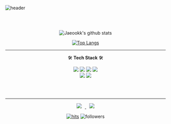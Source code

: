 ![header](https://capsule-render.vercel.app/api?type=waving&color=gradient&height=300&section=header&text=Jaeook%20Jeong&fontSize=80)
<!-- #### <div align=center><h1>👋 Hi, I’m Jaeookk </h1></div> -->

<br/>

<br/>

<div align=center>

  ![Jaeookk's github stats](https://github-readme-stats.vercel.app/api?username=Jaeookk&show_icons=true&theme=radical)
  
  [![Top Langs](https://github-readme-stats.vercel.app/api/top-langs/?username=Jaeookk&layout=compact&theme=dracula)](https://github.com/metleeha)

  <hr>

  
  🛠 **Tech Stack** 🛠
  
  ![](https://img.shields.io/badge/Python-blue?style=plastic&logo=Python&logoColor=white) ![](https://img.shields.io/badge/C++-00D8FF?style=plastic&logo=C%2B%2B&logoEolor=white)
  ![](https://img.shields.io/badge/Pytorch-FF5E00?style=plastic&logo=Pythorch&logoColor=white) ![](https://img.shields.io/badge/Tensorflow-4374D9?style=plastic&logoColor=white)  
  ![](https://img.shields.io/badge/Deep%20Learnig-4374D9?style=plastic&logoColor=white) ![](https://img.shields.io/badge/Machine%20Learning-1DDB16?style=plastic&logoColor=white)
  

  <br/>
  
  <br/>

  
  ---
  
  <a href="https://velog.io/@wodnr0710">
  <img
src="http://img.shields.io/badge/-Tech%20Blog-655ced?style=flat&logo=github&link=https://velog.io/@wodnr0710"
style="height : auto; margin-left : 10px; margin-right : 10px;"/>
</a> 
</a> <a href="mailto:wodnr0710@gmail.com">
  <img
src="https://img.shields.io/badge/Gmail-d14836?style=flat-square&logo=Gmail&logoColor=white&link=mailto:wodnr0710@gmail.com"
style="height : auto; margin-left : 10px; margin-right : 10px;"/>
</a>
  
  [![hits](https://hits.seeyoufarm.com/api/count/incr/badge.svg?url=https%3A%2F%2Fgithub.com%2FJaeookk&count_bg=%237A7A7A&title_bg=%23FFADCC&icon=reverbnation.svg&icon_color=%23FF0000&title=hits&edge_flat=false)](https://hits.seeyoufarm.com)
![followers](https://img.shields.io/github/followers/Jaeookk?style=social)
  


</div>

<!--
**Jaeookk/Jaeookk** is a ✨ _special_ ✨ repository because its `README.md` (this file) appears on your GitHub profile.

Here are some ideas to get you started:

- 🔭 I’m currently working on ...
- 🌱 I’m currently learning ...
- 👯 I’m looking to collaborate on ...
- 🤔 I’m looking for help with ...
- 💬 Ask me about ...
- 📫 How to reach me: ...
- 😄 Pronouns: ...
- ⚡ Fun fact: ...
-->
